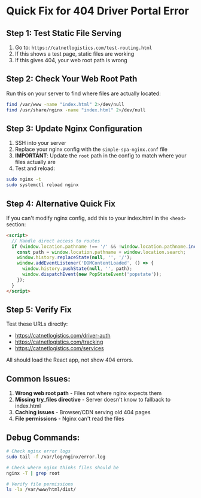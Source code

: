 
# Quick Fix for 404 Driver Portal Error

## Step 1: Test Static File Serving
1. Go to: `https://catnetlogistics.com/test-routing.html`
2. If this shows a test page, static files are working
3. If this gives 404, your web root path is wrong

## Step 2: Check Your Web Root Path
Run this on your server to find where files are actually located:
```bash
find /var/www -name "index.html" 2>/dev/null
find /usr/share/nginx -name "index.html" 2>/dev/null
```

## Step 3: Update Nginx Configuration
1. SSH into your server
2. Replace your nginx config with the `simple-spa-nginx.conf` file
3. **IMPORTANT**: Update the `root` path in the config to match where your files actually are
4. Test and reload:
```bash
sudo nginx -t
sudo systemctl reload nginx
```

## Step 4: Alternative Quick Fix
If you can't modify nginx config, add this to your index.html in the `<head>` section:
```html
<script>
  // Handle direct access to routes
  if (window.location.pathname !== '/' && !window.location.pathname.includes('.')) {
    const path = window.location.pathname + window.location.search;
    window.history.replaceState(null, '', '/');
    window.addEventListener('DOMContentLoaded', () => {
      window.history.pushState(null, '', path);
      window.dispatchEvent(new PopStateEvent('popstate'));
    });
  }
</script>
```

## Step 5: Verify Fix
Test these URLs directly:
- https://catnetlogistics.com/driver-auth
- https://catnetlogistics.com/tracking
- https://catnetlogistics.com/services

All should load the React app, not show 404 errors.

## Common Issues:
1. **Wrong web root path** - Files not where nginx expects them
2. **Missing try_files directive** - Server doesn't know to fallback to index.html
3. **Caching issues** - Browser/CDN serving old 404 pages
4. **File permissions** - Nginx can't read the files

## Debug Commands:
```bash
# Check nginx error logs
sudo tail -f /var/log/nginx/error.log

# Check where nginx thinks files should be
nginx -T | grep root

# Verify file permissions
ls -la /var/www/html/dist/
```
